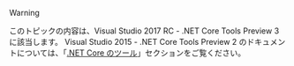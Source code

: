 > [!WARNING]
> このトピックの内容は、Visual Studio 2017 RC - .NET Core Tools Preview 3 に該当します。 Visual Studio 2015 - .NET Core Tools Preview 2 のドキュメントについては、「[.NET Core のツール](/dotnet/articles/core/tools/index)」セクションをご覧ください。


<!--HONumber=Nov16_HO3-->


